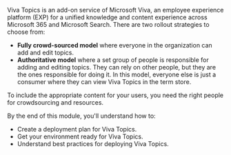 Viva Topics is an add-on service of Microsoft Viva, an employee experience platform (EXP) for a unified knowledge and content experience across Microsoft 365 and Microsoft Search. There are two rollout strategies to choose from:  

- **Fully crowd-sourced model** where everyone in the organization can add and edit topics. 
- **Authoritative model** where a set group of people is responsible for adding and editing topics. They can rely on other people, but they are the ones responsible for doing it. In this model, everyone else is just a consumer where they can view Viva Topics in the term store.  

To include the appropriate content for your users, you need the right people for crowdsourcing and resources.  

By the end of this module, you'll understand how to: 

- Create a deployment plan for Viva Topics.
- Get your environment ready for Viva Topics.
- Understand best practices for deploying Viva Topics.
